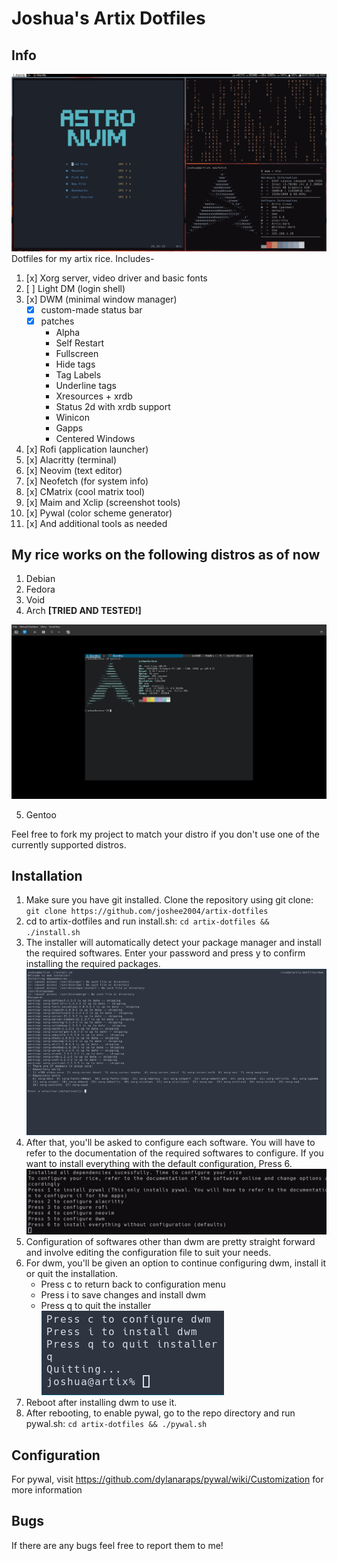 # Joshua's Artix Dotfiles

## Info
![dwm-rice-1](readme/dwm-rice-2.png)
Dotfiles for my artix rice. Includes-
1. [x] Xorg server, video driver and basic fonts
2. [ ] Light DM (login shell)
3. [x] DWM (minimal window manager)
    - [x] custom-made status bar
    - [x] patches
        - Alpha
        - Self Restart
        - Fullscreen
        - Hide tags
        - Tag Labels
        - Underline tags
        - Xresources + xrdb
        - Status 2d with xrdb support
        - Winicon
        - Gapps
        - Centered Windows
4. [x] Rofi (application launcher)
5. [x] Alacritty (terminal)
6. [x] Neovim (text editor)
7. [x] Neofetch (for system info)
8. [x] CMatrix (cool matrix tool)
9. [x] Maim and Xclip (screenshot tools)
10. [x] Pywal (color scheme generator)
11. [x] And additional tools as needed

## My rice works on the following distros as of now
1. Debian
2. Fedora
3. Void
4. Arch **[TRIED AND TESTED!]**

![dwm-install-4.png](readme/dwm-install-4.png)

5. Gentoo

Feel free to fork my project to match your distro if you don't use one of the currently supported distros.

## Installation
1. Make sure you have git installed. Clone the repository using git clone:
    ```git clone https://github.com/joshee2004/artix-dotfiles```
2. cd to artix-dotfiles and run install.sh:
    ```cd artix-dotfiles && ./install.sh```
3. The installer will automatically detect your package manager and install the required softwares. Enter your password and press y to confirm installing the required packages.
    ![dwm-install-1](readme/dwm-install-1.png)
4. After that, you'll be asked to configure each software. You will have to refer to the documentation of the required softwares to configure. If you want to install everything with the default configuration, Press 6.
    ![dwm-install-2](readme/dwm-install-2.png)
5. Configuration of softwares other than dwm are pretty straight forward and involve editing the configuration file to suit your needs.
6. For dwm, you'll be given an option to continue configuring dwm, install it or quit the installation.
    - Press c to return back to configuration menu
    - Press i to save changes and install dwm
    - Press q to quit the installer
    ![dwm-install-3](readme/dwm-install-3.png)
6. Reboot after installing dwm to use it.
7. After rebooting, to enable pywal, go to the repo directory and run pywal.sh:
    ```cd artix-dotfiles && ./pywal.sh```

## Configuration
For pywal, visit https://github.com/dylanaraps/pywal/wiki/Customization for more information

## Bugs
If there are any bugs feel free to report them to me!
